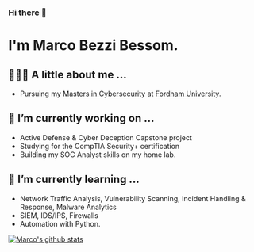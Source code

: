 ### Hi there 👋

# I'm Marco Bezzi Bessom.

## 👨🏽‍🦱 A little about me ...

- Pursuing my [Masters in Cybersecurity](https://www.fordham.edu/info/25706/master_of_science_in_cybersecurity) at [Fordham University](https://www.fordham.edu/).



## 🔭 I’m currently working on ...

- Active Defense & Cyber Deception Capstone project  
- Studying for the CompTIA Security+ certification
- Building my SOC Analyst skills on my home lab.



## 🌱 I’m currently learning ...

- Network Traffic Analysis, Vulnerability Scanning, Incident Handling & Response, Malware Analytics
- SIEM, IDS/IPS, Firewalls
- Automation with Python.


[![Marco's github stats](https://github-readme-stats.vercel.app/api?username=marcobezzi&count_private=true&include_all_commits=true&hide=issues&show_icons=true&theme=prussian)](https://github.com/marcobezzi/github-readme-stats)

